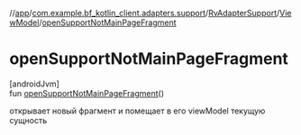 //[app](../../../../index.md)/[com.example.bf_kotlin_client.adapters.support](../../index.md)/[RvAdapterSupport](../index.md)/[ViewModel](index.md)/[openSupportNotMainPageFragment](open-support-not-main-page-fragment.md)

# openSupportNotMainPageFragment

[androidJvm]\
fun [openSupportNotMainPageFragment](open-support-not-main-page-fragment.md)()

открывает новый фрагмент и помещает в его viewModel текущую сущность
